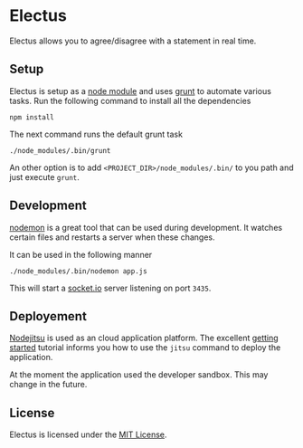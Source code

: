 Electus
=======

Electus allows you to agree/disagree with a statement in real time.

Setup
-----

Electus is setup as a [node module][1] and uses [grunt][2] to automate
various tasks. Run the following command to install all the
dependencies

    npm install

The next command runs the default grunt task

    ./node_modules/.bin/grunt

An other option is to add `<PROJECT_DIR>/node_modules/.bin/` to you
path and just execute `grunt`.

Development
-----------

[nodemon][3] is a great tool that can be used during development. It
watches certain files and restarts a server when these changes.

It can be used in the following manner

    ./node_modules/.bin/nodemon app.js

This will start a [socket.io][4] server listening on port `3435`.

Deployement
-----------

[Nodejitsu][6] is used as an cloud application platform. The excellent
[getting started][7] tutorial informs you how to use the `jitsu`
command to deploy the application.

At the moment the application used the developer sandbox. This may
change in the future.

License
-------

Electus is licensed under the [MIT License][5].

[1]: https://github.com/joyent/node/wiki/modules "Node.js documentation on modules"
[2]: http://gruntjs.com/ "grunt.js homepage"
[3]: https://github.com/remy/nodemon "Nodemon on GitHub"
[4]: http://socket.io/ "Socket.io homepage"
[5]: https://github.com/dvberkel/electus/blob/master/LICENSE-MIT
[6]: http://nodejitsu.com/
[7]: http://nodejitsu.com/paas/getting-started.html